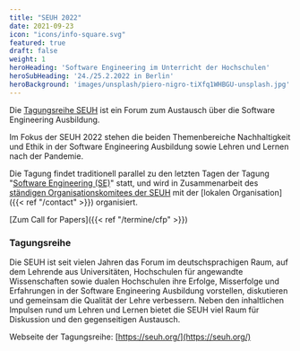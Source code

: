 ```yaml
---
title: "SEUH 2022"
date: 2021-09-23
icon: "icons/info-square.svg"
featured: true
draft: false
weight: 1
heroHeading: 'Software Engineering im Unterricht der Hochschulen'
heroSubHeading: '24./25.2.2022 in Berlin'
heroBackground: 'images/unsplash/piero-nigro-tiXfq1WHBGU-unsplash.jpg'
---
```


Die [Tagungsreihe SEUH](https://seuh.org/) ist ein Forum zum Austausch über die  Software Engineering Ausbildung.

Im Fokus der SEUH 2022 stehen die beiden Themenbereiche Nachhaltigkeit und Ethik in der Software Engineering Ausbildung sowie Lehren und Lernen nach der Pandemie.

Die Tagung findet traditionell parallel zu den letzten Tagen der Tagung
"[Software Engineering (SE)](https://www.se-2022.de/)" statt, und wird in
Zusammenarbeit des [ständigen Organisationskomitees der SEUH](https://www.seuh.org/organisation-der-seuh/) mit der
[lokalen Organisation]({{< ref "/contact" >}}) organisiert.

[Zum Call for Papers]({{< ref "/termine/cfp" >}})

### Tagungsreihe

Die SEUH ist seit vielen Jahren das Forum im deutschsprachigen Raum, auf dem Lehrende aus Universitäten, Hochschulen für angewandte Wissenschaften sowie dualen Hochschulen ihre Erfolge, Misserfolge und Erfahrungen in der Software Engineering Ausbildung vorstellen, diskutieren und gemeinsam die Qualität der Lehre verbessern. Neben den inhaltlichen Impulsen rund um Lehren und Lernen bietet die SEUH viel Raum für Diskussion und den gegenseitigen Austausch.

Webseite der Tagungsreihe: [https://seuh.org/](https://seuh.org/)
